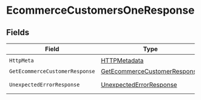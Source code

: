 # EcommerceCustomersOneResponse


## Fields

| Field                                                                                   | Type                                                                                    | Required                                                                                | Description                                                                             |
| --------------------------------------------------------------------------------------- | --------------------------------------------------------------------------------------- | --------------------------------------------------------------------------------------- | --------------------------------------------------------------------------------------- |
| `HttpMeta`                                                                              | [HTTPMetadata](../../Models/Components/HTTPMetadata.md)                                 | :heavy_check_mark:                                                                      | N/A                                                                                     |
| `GetEcommerceCustomerResponse`                                                          | [GetEcommerceCustomerResponse](../../Models/Components/GetEcommerceCustomerResponse.md) | :heavy_minus_sign:                                                                      | Customers                                                                               |
| `UnexpectedErrorResponse`                                                               | [UnexpectedErrorResponse](../../Models/Components/UnexpectedErrorResponse.md)           | :heavy_minus_sign:                                                                      | Unexpected error                                                                        |